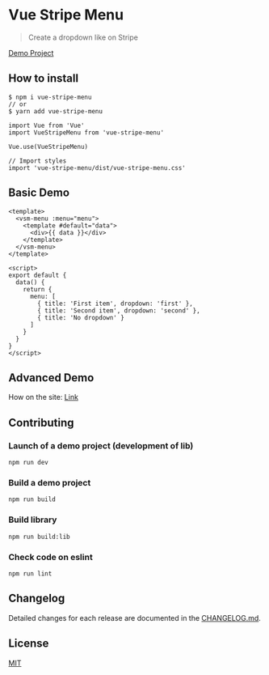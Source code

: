 # Vue Stripe Menu

> Create a dropdown like on Stripe

[Demo Project](https://alexeykhr.github.io/vue-stripe-menu/)

## How to install

```shell script
$ npm i vue-stripe-menu
// or
$ yarn add vue-stripe-menu
```

```vue
import Vue from 'Vue'
import VueStripeMenu from 'vue-stripe-menu'

Vue.use(VueStripeMenu)

// Import styles
import 'vue-stripe-menu/dist/vue-stripe-menu.css'
```

## Basic Demo

```vue
<template>
  <vsm-menu :menu="menu">
    <template #default="data">
      <div>{{ data }}</div>
    </template>
  </vsm-menu>
</template>

<script>
export default {
  data() {
    return {
      menu: [
        { title: 'First item', dropdown: 'first' },
        { title: 'Second item', dropdown: 'second' },
        { title: 'No dropdown' }
      ]
    }
  }
}
</script>
```

## Advanced Demo

How on the site: [Link](https://github.com/Alexeykhr/vue-stripe-menu/blob/master/demo)

## Contributing

### Launch of a demo project (development of lib)
```
npm run dev
```

### Build a demo project
```
npm run build
```

### Build library
```
npm run build:lib
```

### Check code on eslint
```
npm run lint
```

## Changelog

Detailed changes for each release are documented in the [CHANGELOG.md](https://github.com/alexeykhr/vuejs-stripe-menu/blob/master/CHANGELOG.md).

## License

[MIT](https://opensource.org/licenses/MIT)
